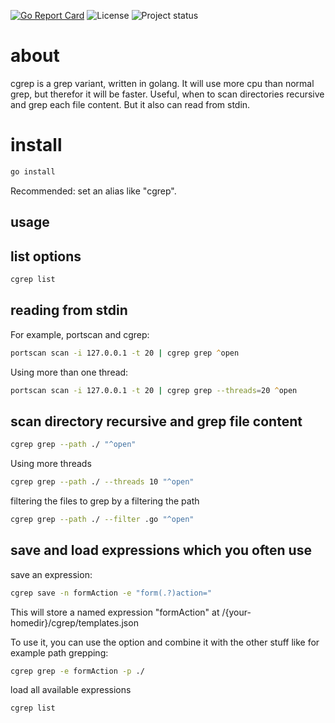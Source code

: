 [![Go Report Card](https://goreportcard.com/badge/github.com/diontech/cgrep)](https://goreportcard.com/report/github.com/diontech/cgrep)
![License](https://img.shields.io/dub/l/vibe-d.svg)
![Project status](https://img.shields.io/badge/version-0.2.0-green.svg)

# about 

cgrep is a grep variant, written in golang. It will use more cpu than normal grep, but therefor it will be faster. Useful, when to scan directories recursive and grep each file content.
But it also can read from stdin.

# install

```zsh
go install
```

Recommended: set an alias like "cgrep".

## usage

## list options

```zsh
cgrep list
```


## reading from stdin 

For example, portscan and cgrep:

```zsh
portscan scan -i 127.0.0.1 -t 20 | cgrep grep ^open
```
Using more than one thread:

```zsh
portscan scan -i 127.0.0.1 -t 20 | cgrep grep --threads=20 ^open
```

## scan directory recursive and grep file content

```zsh
cgrep grep --path ./ "^open"
```

Using more threads

```zsh
cgrep grep --path ./ --threads 10 "^open"
```

filtering the files to grep by a filtering the path

```zsh
cgrep grep --path ./ --filter .go "^open"
```

## save and load expressions which you often use

save an expression:

```zsh
cgrep save -n formAction -e "form(.?)action="
```

This will store a named expression "formAction" at /{your-homedir}/cgrep/templates.json

To use it, you can use the option and combine it with the other stuff like for example path grepping:

```zsh
cgrep grep -e formAction -p ./
```

load all available expressions

```zsh
cgrep list
```


